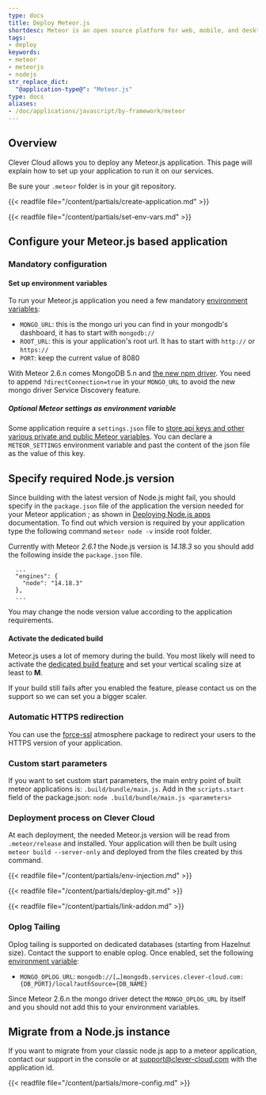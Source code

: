 ```yaml
---
type: docs
title: Deploy Meteor.js
shortdesc: Meteor is an open source platform for web, mobile, and desktop.
tags:
- deploy
keywords:
- meteor
- meteorjs
- nodejs
str_replace_dict:
  "@application-type@": "Meteor.js"
type: docs
aliases:
- /doc/applications/javascript/by-framework/meteor
---
```


## Overview

Clever Cloud allows you to deploy any Meteor.js application. This page will explain how to set up your application to run it on our services.

Be sure your `.meteor` folder is in your git repository.

{{< readfile file="/content/partials/create-application.md" >}}

{{< readfile file="/content/partials/set-env-vars.md" >}}


## Configure your Meteor.js based application
### Mandatory configuration

#### Set up environment variables

To run your Meteor.js application you need a few mandatory [environment variables](#setting-up-environment-variables-on-clever-cloud):

* `MONGO_URL`: this is the mongo uri you can find in your mongodb's dashboard, it has to start with `mongodb://`
* `ROOT_URL`: this is your application's root url. It has to start with `http://` or `https://`
* `PORT`: keep the current value of 8080

With Meteor 2.6.n comes MongoDB 5.n and [the new npm driver](https://guide.meteor.com/2.6-migration.html). You need to append `?directConnection=true` in your `MONGO_URL` to avoid the new mongo driver Service Discovery feature.

##### Optional Meteor settings as environment variable

Some application require a `settings.json` file to [store api keys and other various private and public Meteor variables](https://docs.meteor.com/api/core.html#Meteor-settings).
You can declare a `METEOR_SETTINGS` environment variable and past the content of the json file as the value of this key.

## Specify required Node.js version

Since building with the latest version of Node.js might fail, you should specify in the `package.json` file of the application the version needed for your Meteor application ; as shown in [Deploying Node.js apps](https://www.clever-cloud.com/doc/nodejs/nodejs/#requirements) documentation.
To find out which version is required by your application type the following command `meteor node -v` inside root folder.

Currently with Meteor *2.6.1* the Node.js version is *14.18.3* so you should add the following inside the `package.json` file.

```
  ...
  "engines": {
    "node": "14.18.3"
  },
  ...
```
You may change the node version value according to the application requirements.



#### Activate the dedicated build

Meteor.js uses a lot of memory during the build. You most likely will need to activate the [dedicated build feature](https://www.clever-cloud.com/doc/admin-console/apps-management/#dedicated-build) and set your vertical scaling size at least to **M**.

If your build still fails after you enabled the feature, please contact us on the support so we can set you a bigger scaler.

### Automatic HTTPS redirection

You can use the [force-ssl](https://atmospherejs.com/meteor/force-ssl) atmosphere package to redirect your users to the HTTPS version of your application.

### Custom start parameters

If you want to set custom start parameters, the main entry point of built meteor applications is: `.build/bundle/main.js`.
Add in the `scripts.start` field of the package.json: `node .build/bundle/main.js <parameters>`

### Deployment process on Clever Cloud

At each deployment, the needed Meteor.js version will be read from `.meteor/release` and installed. 
Your application will then be built using `meteor build --server-only` and deployed from the files created by this command.


{{< readfile file="/content/partials/env-injection.md" >}}

{{< readfile file="/content/partials/deploy-git.md" >}}

{{< readfile file="/content/partials/link-addon.md" >}}

### Oplog Tailing
Oplog tailing is supported on dedicated databases (starting from Hazelnut size). Contact the support to enable oplog. Once enabled, set the following [environment variable](#setting-up-environment-variables-on-clever-cloud):
- `MONGO_OPLOG_URL`: `mongodb://[…]mongodb.services.clever-cloud.com:{DB_PORT}/local?authSource={DB_NAME}`

Since Meteor 2.6.n the mongo driver detect the `MONGO_OPLOG_URL` by itself and you should not add this to your environment variables.

## Migrate from a Node.js instance

If you want to migrate from your classic node.js app to a meteor application, contact our support in the console or at
support@clever-cloud.com with the application id.

{{< readfile file="/content/partials/more-config.md" >}}

